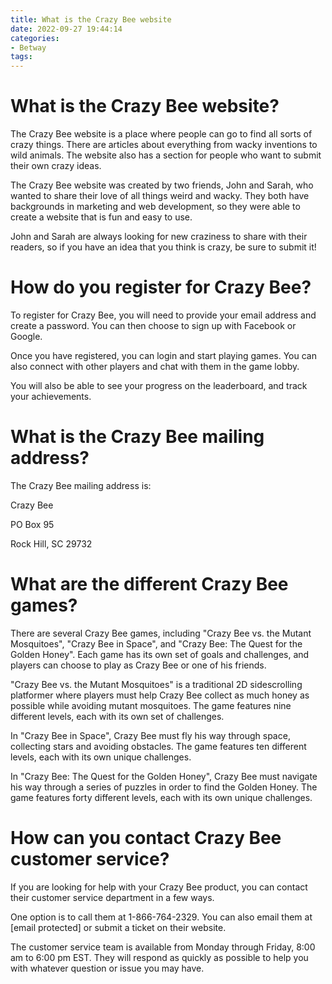 ```yaml
---
title: What is the Crazy Bee website
date: 2022-09-27 19:44:14
categories:
- Betway
tags:
---
```



#  What is the Crazy Bee website?

The Crazy Bee website is a place where people can go to find all sorts of crazy things. There are articles about everything from wacky inventions to wild animals. The website also has a section for people who want to submit their own crazy ideas.

The Crazy Bee website was created by two friends, John and Sarah, who wanted to share their love of all things weird and wacky. They both have backgrounds in marketing and web development, so they were able to create a website that is fun and easy to use.

John and Sarah are always looking for new craziness to share with their readers, so if you have an idea that you think is crazy, be sure to submit it!

#  How do you register for Crazy Bee?

To register for Crazy Bee, you will need to provide your email address and create a password. You can then choose to sign up with Facebook or Google.

Once you have registered, you can login and start playing games. You can also connect with other players and chat with them in the game lobby.

You will also be able to see your progress on the leaderboard, and track your achievements.

#  What is the Crazy Bee mailing address?

The Crazy Bee mailing address is:

Crazy Bee

PO Box 95

Rock Hill, SC 29732

#  What are the different Crazy Bee games?

There are several Crazy Bee games, including "Crazy Bee vs. the Mutant Mosquitoes", "Crazy Bee in Space", and "Crazy Bee: The Quest for the Golden Honey". Each game has its own set of goals and challenges, and players can choose to play as Crazy Bee or one of his friends.

"Crazy Bee vs. the Mutant Mosquitoes" is a traditional 2D sidescrolling platformer where players must help Crazy Bee collect as much honey as possible while avoiding mutant mosquitoes. The game features nine different levels, each with its own set of challenges.

In "Crazy Bee in Space", Crazy Bee must fly his way through space, collecting stars and avoiding obstacles. The game features ten different levels, each with its own unique challenges.

In "Crazy Bee: The Quest for the Golden Honey", Crazy Bee must navigate his way through a series of puzzles in order to find the Golden Honey. The game features forty different levels, each with its own unique challenges.

#  How can you contact Crazy Bee customer service?

If you are looking for help with your Crazy Bee product, you can contact their customer service department in a few ways.

One option is to call them at 1-866-764-2329. You can also email them at [email protected] or submit a ticket on their website.

The customer service team is available from Monday through Friday, 8:00 am to 6:00 pm EST. They will respond as quickly as possible to help you with whatever question or issue you may have.